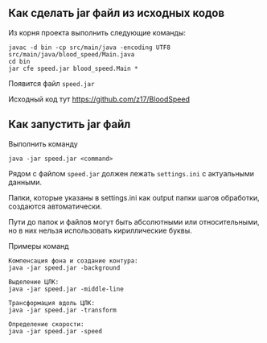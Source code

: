 ## Как сделать jar файл из исходных кодов

Из корня проекта выполнить следующие команды:

    javac -d bin -cp src/main/java -encoding UTF8 src/main/java/blood_speed/Main.java
    cd bin
    jar cfe speed.jar blood_speed.Main *
    
Появится файл `speed.jar`

Исходный код тут https://github.com/z17/BloodSpeed

## Как запустить jar файл

Выполнить команду
    
    java -jar speed.jar <command>
    
Рядом с файлом `speed.jar` должен лежать `settings.ini` с актуальными данными.

Папки, которые указаны в settings.ini как output папки шагов обработки, создаются автоматически.

Пути до папок и файлов могут быть абсолютными или относительными, но в них нельзя использовать кириллические буквы.

Примеры команд 

    Компенсация фона и создание контура:
    java -jar speed.jar -background
    
    Выделение ЦЛК:
    java -jar speed.jar -middle-line
    
    Трансформация вдоль ЦЛК:
    java -jar speed.jar -transform
    
    Определение скорости:
    java -jar speed.jar -speed